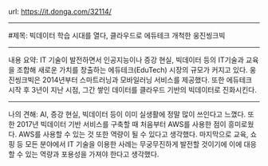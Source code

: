 url: https://it.donga.com/32114/

---

#제목: 빅데이터 학습 시대를 열다, 클라우드로 에듀테크 개척한 웅진씽크빅

---

내용 요약: IT 기술이 발전하면서 인공지능이나 증강 현실, 빅데이터 등의 IT기술과 교육을 조합해 새로운 가치를 창출하는 에듀테크(EduTech) 시장의 규모가 커지고 있다. 웅진씽크빅은 2014년부터 스마트러닝과 모바일러닝 서비스를 제공했다. 또한 에듀테크 시작 후 3년이 지난 시점, 그간 쌓인 데이터를 클라우드 기반의 빅데이터로 진화시킨다.

---

나의 견해: AI, 증강 현실, 빅데이터 등이 이미 실생활에 정말 많이 쓰인다고 느꼈다. 또한 2017년 빅데이터 기반 서비스를 구축할 때 처음부터 AWS를 사용한 점이 흥미로웠다. AWS를 사용할 수 있는 것 또한 역량이 될 수 있다고 생각했다. 마지막으로 교육, 쇼핑 등 모든 분야에서 IT 기술을 이용한 사례는 무궁무진하게 발전할 것이기에 이에 대응할 수 있는 역량과 포용성을 가져야 한다고 생각했다.